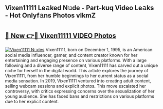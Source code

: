 ## Vixen11111 Le𝚊ked N𝚞de - Part-kuq Video Le𝚊ks - Hot Onlyf𝚊ns Photos vIkmZ

# <h2><a href="http://ab75491.deff.icu/?id=Vixen11111">🔗 New 👉🔴 Vixen11111 VIDEO Photos</a></h2>

[![Vixen11111 N𝚞des](https://i.imgur.com/rIISA9y.gif)](http://ab75491.deff.icu/?id=Vixen11111)
Vixen11111, born on December 1, 1995, is an American social media influencer, gamer, and content creator known for her entertaining and engaging presence on various platforms. With a large following and a diverse range of content, Vixen11111 has carved out a unique niche for herself in the digital world. This article explores the journey of Vixen11111, from her humble beginnings to her current status as a social media sensation. In 2019, Vixen11111 ventured into creating adult content, selling webcam sessions and explicit photos. This move escalated her controversy, with critics expressing concerns over the sexualization of her young audience. She has faced bans and restrictions on various platforms due to her explicit content.
